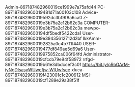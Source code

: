 Admin-897187482960019ce1999e7a75afd44
PC-897187482960019481d71a00103c108
Advice-897187482960019592dc3bf9f8a6ca0
Z-897187482960019e3b75a2c12b62c3a
COMPUTER-897187482960019e3b75a2c12b62c3a
mewpo-8971874829600194df5bedf5422cda1
User-897187482960019e39435612712d2bf
IkkAmm-8971874829600192825a0c4b711f440
USER-897187482960019477df849ae5d69a6
User-897187482960019975852ca006f64fd
Administrator-897187482960019cfccb79e94f58972
rrfgd-897187482960019b61e3dbdccef3c01
https://bit.ly/pRoGArM-iyNgDIsasyWUwefjw-WIUwfsce
xluca-897187482960019f423001c1c200912
MSI-897187482960019cf1289e29a38f51f
